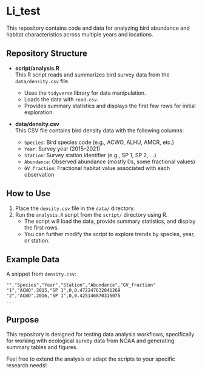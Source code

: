 # Li_test

This repository contains code and data for analyzing bird abundance and habitat characteristics across multiple years and locations.

## Repository Structure

- **script/analysis.R**  
  This R script reads and summarizes bird survey data from the `data/density.csv` file.  
  - Uses the `tidyverse` library for data manipulation.
  - Loads the data with `read.csv`.
  - Provides summary statistics and displays the first few rows for initial exploration.

- **data/density.csv**  
  This CSV file contains bird density data with the following columns:
  - `Species`: Bird species code (e.g., ACWO, ALHU, AMCR, etc.)
  - `Year`: Survey year (2015–2021)
  - `Station`: Survey station identifier (e.g., SP 1, SP 2, ...)
  - `Abundance`: Observed abundance (mostly 0s, some fractional values)
  - `GV_fraction`: Fractional habitat value associated with each observation

## How to Use

1. Place the `density.csv` file in the `data/` directory.
2. Run the `analysis.R` script from the `script/` directory using R.
   - The script will load the data, provide summary statistics, and display the first rows.
   - You can further modify the script to explore trends by species, year, or station.

## Example Data

A snippet from `density.csv`:

```
"","Species","Year","Station","Abundance","GV_fraction"
"1","ACWO",2015,"SP 1",0,0.472247632841269
"2","ACWO",2016,"SP 1",0,0.425146870315075
... 
```

## Purpose

This repository is designed for testing data analysis workflows, specifically for working with ecological survey data from NOAA and generating summary tables and figures.

Feel free to extend the analysis or adapt the scripts to your specific research needs!